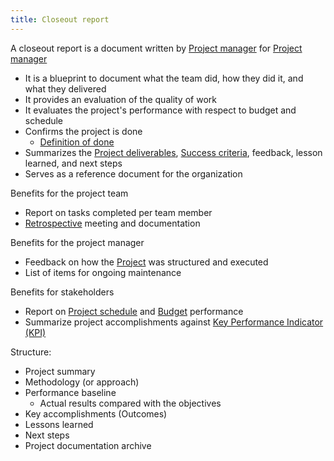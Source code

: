 ```yaml
---
title: Closeout report
---
```

A closeout report is a document written by [Project manager](foundations-of-project-management/actors/project-manager/project-manager.md) for [Project manager](foundations-of-project-management/actors/project-manager/project-manager.md)

- It is a blueprint to document what the team did, how they did it, and what they delivered
- It provides an evaluation of the quality of work
- It evaluates the project's performance with respect to budget and schedule
- Confirms the project is done
	- [Definition of done](agile-project-management/scrum/definition-of-done.md)
- Summarizes the [Project deliverables](foundations-of-project-management/project-deliverables.md), [Success criteria](project-initiation/launching-and-landing-a-project/success-criteria.md), feedback, lesson learned, and next steps
- Serves as a reference document for the organization

Benefits for the project team
- Report on tasks completed per team member
- [Retrospective](project-execution/retrospective.md) meeting and documentation

Benefits for the project manager
- Feedback on how the [Project](foundations-of-project-management/project/project.md) was structured and executed
- List of items for ongoing maintenance

Benefits for stakeholders
- Report on [Project schedule](project-planning/project-plan/project-schedule.md) and [Budget](project-initiation/budget/budget.md) performance
- Summarize project accomplishments against [Key Performance Indicator (KPI)](project-execution/data-visualization/key-performance-indicator-kpi.md)

Structure:
- Project summary
- Methodology (or approach)
- Performance baseline
	- Actual results compared with the objectives
- Key accomplishments (Outcomes)
- Lessons learned
- Next steps
- Project documentation archive